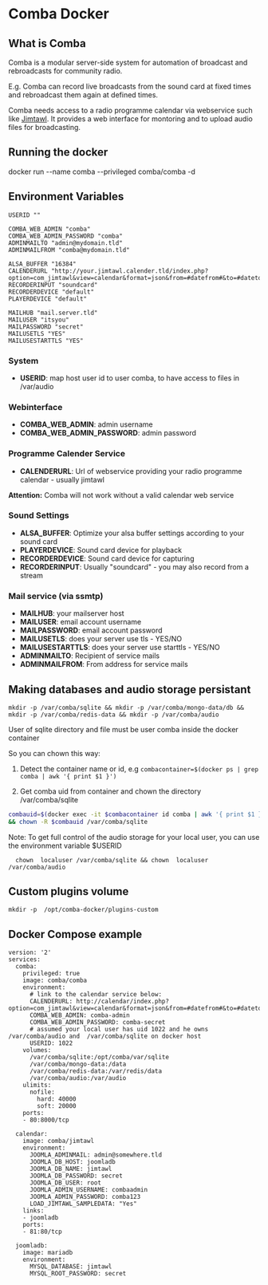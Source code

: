 # Comba Docker

## What is Comba

Comba is a modular server-side system for automation of broadcast and rebroadcasts for community radio.

E.g. Comba can record live broadcasts from the sound card at fixed times and rebroadcast them again at defined times.    

Comba needs access to a radio programme calendar via webservice such like [Jimtawl](https://hub.docker.com/r/comba/jimtawl/). It provides a web interface for montoring and to upload audio files for broadcasting. 

## Running the docker

docker run --name comba --privileged comba/comba -d

## Environment Variables

    
    USERID ""
    
    COMBA_WEB_ADMIN "comba"
    COMBA_WEB_ADMIN_PASSWORD "comba"
    ADMINMAILTO "admin@mydomain.tld"
    ADMINMAILFROM "comba@mydomain.tld"
    
    ALSA_BUFFER "16384"
    CALENDERURL "http://your.jimtawl.calender.tld/index.php?option=com_jimtawl&view=calendar&format=json&from=#datefrom#&to=#dateto#"
    RECORDERINPUT "soundcard"
    RECORDERDEVICE "default"
    PLAYERDEVICE "default"    
    
    MAILHUB "mail.server.tld"
    MAILUSER "itsyou"
    MAILPASSWORD "secret"
    MAILUSETLS "YES"
    MAILUSESTARTTLS "YES"    

### System

* **USERID**: map host user id to user comba, to have access to files in /var/audio     

### Webinterface

* **COMBA_WEB_ADMIN**: admin username
* **COMBA_WEB_ADMIN_PASSWORD**: admin password

### Programme Calender Service

* **CALENDERURL**: Url of webservice providing your radio programme calendar - usually jimtawl

**Attention:** Comba will not work without a valid calendar web service 

### Sound Settings 

* **ALSA_BUFFER**: Optimize your alsa buffer settings according to your sound card
* **PLAYERDEVICE**: Sound card device for playback
* **RECORDERDEVICE**: Sound card device for capturing
* **RECORDERINPUT**: Usually "soundcard" - you may also record from a stream


### Mail service (via ssmtp)
 
* **MAILHUB**: your mailserver host
* **MAILUSER**: email account username  
* **MAILPASSWORD**: email account password 
* **MAILUSETLS**: does your server use tls - YES/NO
* **MAILUSESTARTTLS**: does your server use starttls - YES/NO
* **ADMINMAILTO**: Recipient of service mails
* **ADMINMAILFROM**: From address for service mails


## Making databases and audio storage persistant
  
```mkdir -p /var/comba/sqlite && mkdir -p /var/comba/mongo-data/db && mkdir -p /var/comba/redis-data && mkdir -p /var/comba/audio```

User of sqlite directory and file must be user comba inside the docker container
   
So you can chown this way:

1. Detect the container name or id, e.g ```combacontainer=$(docker ps | grep comba | awk '{ print $1 }') ```
   
2. Get comba uid from container and chown the directory /var/comba/sqlite
   
```bash
combauid=$(docker exec -it $combacontainer id comba | awk '{ print $1 }' | sed -n  "s/^uid=\(.*\)(.*/\1/p") \
&& chown -R $combauid /var/comba/sqlite
``` 

Note: To get full control of the audio storage for your local user, you can use the environment variable $USERID
      
      chown  localuser /var/comba/sqlite && chown  localuser /var/comba/audio  
 
 

## Custom plugins volume
 
```mkdir -p  /opt/comba-docker/plugins-custom```  


## Docker Compose example

    version: '2'
    services:
      comba:
        privileged: true
        image: comba/comba
        environment:
          # link to the calendar service below: 
          CALENDERURL: http://calendar/index.php?option=com_jimtawl&view=calendar&format=json&from=#datefrom#&to=#dateto#
          COMBA_WEB_ADMIN: comba-admin
          COMBA_WEB_ADMIN_PASSWORD: comba-secret
          # assumed your local user has uid 1022 and he owns /var/comba/audio and  /var/comba/sqlite on docker host
          USERID: 1022
        volumes:
          /var/comba/sqlite:/opt/comba/var/sqlite          
          /var/comba/mongo-data:/data
          /var/comba/redis-data:/var/redis/data
          /var/comba/audio:/var/audio          
        ulimits:
          nofile:
            hard: 40000
            soft: 20000
        ports:
        - 80:8000/tcp

      calendar:
        image: comba/jimtawl
        environment:
          JOOMLA_ADMINMAIL: admin@somewhere.tld
          JOOMLA_DB_HOST: joomladb
          JOOMLA_DB_NAME: jimtawl
          JOOMLA_DB_PASSWORD: secret
          JOOMLA_DB_USER: root
          JOOMLA_ADMIN_USERNAME: combaadmin
          JOOMLA_ADMIN_PASSWORD: comba123
          LOAD_JIMTAWL_SAMPLEDATA: "Yes"          
        links:
        - joomladb
        ports:
        - 81:80/tcp
                        
      joomladb:
        image: mariadb
        environment:
          MYSQL_DATABASE: jimtawl
          MYSQL_ROOT_PASSWORD: secret
